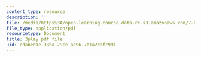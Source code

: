 ```yaml
---
content_type: resource
description: ''
file: /media/https%3A/open-learning-course-data-rc.s3.amazonaws.com/7-014-introductory-biology-spring-2005/cdabed1e33ba29ceae967b1a2ebfc991_R3DI6W9iKtU.pdf
file_type: application/pdf
resourcetype: Document
title: 3play pdf file
uid: cdabed1e-33ba-29ce-ae96-7b1a2ebfc991
---
```

